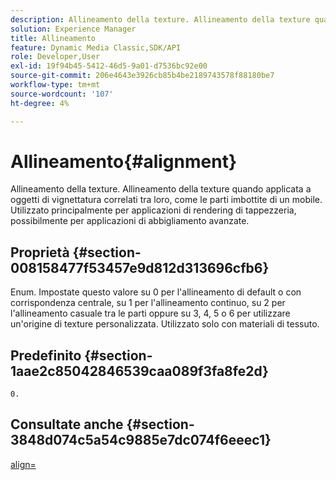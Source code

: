 ```yaml
---
description: Allineamento della texture. Allineamento della texture quando applicata a oggetti di vignettatura correlati tra loro, come le parti imbottite di un mobile. Utilizzato principalmente per applicazioni di rendering di tappezzeria, possibilmente per applicazioni di abbigliamento avanzate.
solution: Experience Manager
title: Allineamento
feature: Dynamic Media Classic,SDK/API
role: Developer,User
exl-id: 19f94b45-5412-46d5-9a01-d7536bc92e00
source-git-commit: 206e4643e3926cb85b4be2189743578f88180be7
workflow-type: tm+mt
source-wordcount: '107'
ht-degree: 4%

---
```


# Allineamento{#alignment}

Allineamento della texture. Allineamento della texture quando applicata a oggetti di vignettatura correlati tra loro, come le parti imbottite di un mobile. Utilizzato principalmente per applicazioni di rendering di tappezzeria, possibilmente per applicazioni di abbigliamento avanzate.

## Proprietà {#section-008158477f53457e9d812d313696cfb6}

Enum. Impostate questo valore su 0 per l&#39;allineamento di default o con corrispondenza centrale, su 1 per l&#39;allineamento continuo, su 2 per l&#39;allineamento casuale tra le parti oppure su 3, 4, 5 o 6 per utilizzare un&#39;origine di texture personalizzata. Utilizzato solo con materiali di tessuto.

## Predefinito {#section-1aae2c85042846539caa089f3fa8fe2d}

`0.`

## Consultate anche {#section-3848d074c5a54c9885e7dc074f6eeec1}

[align=](../../../../../ir-api/http-protocol/image-rendering-api-ref/c-ir-http-protocol-ref/c-ir-http-protocol-command-reference/r-ir-align.md#reference-4d63baa522ce42f9b15167ba34c5c6a7)
